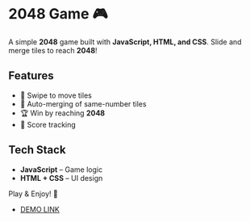# 2048 Game 🎮  

A simple **2048** game built with **JavaScript, HTML, and CSS**. Slide and merge tiles to reach **2048**!  

## Features  
- 🎯 Swipe to move tiles  
- 🔢 Auto-merging of same-number tiles  
- 🏆 Win by reaching **2048**  
- 💾 Score tracking  

## Tech Stack  
- **JavaScript** – Game logic  
- **HTML + CSS** – UI design  

Play & Enjoy! 🚀

- [DEMO LINK](https://manuilenkoart.github.io/2048_game/)